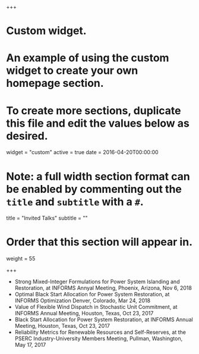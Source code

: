+++
# Custom widget.
# An example of using the custom widget to create your own homepage section.
# To create more sections, duplicate this file and edit the values below as desired.
widget = "custom"
active = true
date = 2016-04-20T00:00:00

# Note: a full width section format can be enabled by commenting out the `title` and `subtitle` with a `#`.
title = "Invited Talks"
subtitle = ""

# Order that this section will appear in.
weight = 55

+++
* Strong Mixed-Integer Formulations for Power System Islanding and Restoration, at INFORMS Annyal Meeting, Phoenix, Arizona, Nov 6, 2018
* Optimal Black Start Allocation for Power System Restoration, at INFORMS Optimization Denver, Colorado, Mar 24, 2018
* Value of Flexible Wind Dispatch in Stochastic Unit Commitment, at INFORMS Annual Meeting, Houston, Texas, Oct 23, 2017
* Black Start Allocation for Power System Restoration, at INFORMS Annual Meeting, Houston, Texas, Oct 23, 2017
* Reliability Metrics for Renewable Resources and Self-Reserves, at the PSERC Industry-University Members Meeting, Pullman, Washington, May 17, 2017
